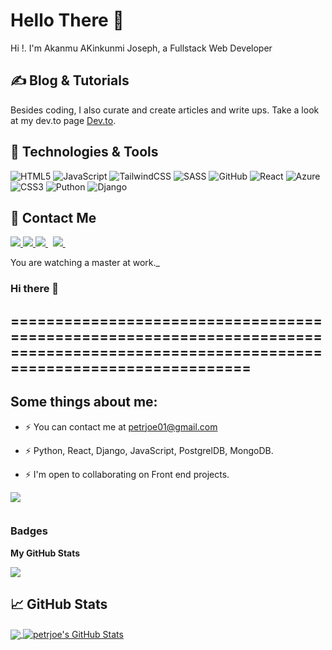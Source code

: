 # Hello There 👋

Hi !. I'm Akanmu AKinkunmi Joseph, a Fullstack Web Developer

## &#x270d; Blog & Tutorials

Besides coding, I also curate and create articles and write ups. Take a look at my dev.to page [Dev.to](https://dev.to/petrjoe).

## 🔧 Technologies & Tools


![HTML5](https://img.shields.io/badge/html5-%23E34F26.svg?style=for-the-badge&logo=html5&logoColor=white)
![JavaScript](https://img.shields.io/badge/javascript-%23323330.svg?style=for-the-badge&logo=javascript&logoColor=%23F7DF1E)
![TailwindCSS](https://img.shields.io/badge/tailwindcss-%2338B2AC.svg?style=for-the-badge&logo=tailwind-css&logoColor=white)
![SASS](https://img.shields.io/badge/SASS-hotpink.svg?style=for-the-badge&logo=SASS&logoColor=white)
![GitHub](https://img.shields.io/badge/github-%23121011.svg?style=for-the-badge&logo=github&logoColor=white)
![React](https://img.shields.io/badge/react-%2320232a.svg?style=for-the-badge&logo=react&logoColor=%2361DAFB)
![Azure](https://img.shields.io/badge/azure-%230072C6.svg?style=for-the-badge&logo=microsoftazure&logoColor=white)
![CSS3](https://img.shields.io/badge/css3-%231572B6.svg?style=for-the-badge&logo=css3&logoColor=white)
![Puthon](https://img.shields.io/badge/css3-%231572B6.svg?style=for-the-badge&logo=python&logoColor=white)
![Django](https://img.shields.io/badge/css3-%231572B6.svg?style=for-the-badge&logo=django&logoColor=white)

## 🤝 Contact Me

<a href="https://api.whatsapp.com/send?phone=2348133643937&text=Hello%20Oluwaseyi,%20I%20got%20your%20contact%20from%20your%20Github%20profile" alt="Connect on Whatsapp"> 
    <img src="https://img.shields.io/badge/WHATSAPP-%2325D366.svg?&style=for-the-badge&logo=whatsapp&logoColor=white" /> 
</a>
<a href="https://twitter.com/_petrjoe" alt="Follow Me on Twitter"> 
    <img src="https://img.shields.io/badge/twitter-%231DA1F2.svg?&style=for-the-badge&logo=twitter&logoColor=white" />
</a>
<a href="https://www.linkedin.com/in/oluwaseyi-mabel-taiwo/" alt="Connect on LinkedIn"> 
  <img src="https://img.shields.io/badge/linkedin-%230077B5.svg?&style=for-the-badge&logo=linkedin&logoColor=white" />
</a>&nbsp;
<a href="mailto:petrjoe01@gmail.com">
  <img src="https://img.shields.io/badge/email me-%23D14836.svg?&style=for-the-badge&logo=gmail&logoColor=white" />
</a>&nbsp;&nbsp;

<!-- links to social media icons -->

<!-- icons with padding -->

[1.1]: http://i.imgur.com/tXSoThF.png (twitter icon with padding)
[2.1]: http://i.imgur.com/0o48UoR.png (github icon with padding)

<!-- icons without padding -->

[1.2]: http://i.imgur.com/wWzX9uB.png (twitter icon without padding)
[2.2]: http://i.imgur.com/9I6NRUm.png (github icon without padding)
[3.2]: https://raw.githubusercontent.com/petrjoe/petrjoe/master/linkedin-3-16.png (LinkedIn icon without padding)


<!-- links to your social media accounts -->

[1]: https://twitter.com/_petrjoe_
[2]: https://github.com/petrjoe
[3]: https://www.linkedin.com/in/akanmu-akinkunmi-joseph/


 You are watching a master at work._

<!-- Resources -->
<!-- Icons: https://simpleicons.org/ -->
<!-- GitHub Stats: https://github.com/anuraghazra/github-readme-stats -->
<!-- Emojis: https://emojipedia.org/emoji/ -->
<!-- HTML Emojis: https://www.fileformat.info/index.htm -->
<!-- Shields: https://shields.io/ -->
<!-- Awesome GitHub Profile README: https://github.com/abhisheknaiidu/awesome-github-profile-readme -->




















### Hi there 👋

<!--
**PetrJoe/petrjoe** is a ✨ _special_ ✨ repository because its `README.md` (this file) appears on your GitHub profile.

Here are some ideas to get you started:

- 🔭 I’m currently working on ...
- 🌱 I’m currently learning ...
- 👯 I’m looking to collaborate on ...
- 🤔 I’m looking for help with ...
- 💬 Ask me about ...
- 📫 How to reach me: ...
- 😄 Pronouns: ...
- ⚡ Fun fact: ...
-->



====================================================================================================================================
-----------------------------


## Some things about me:

<!-- * ⚡ Here's my website ##[coming soon] -->

* ⚡  You can contact me at [petrjoe01@gmail.com](mailto:petrjoe01@gmail.com) 

* ⚡ Python, React, Django, JavaScript, PostgrelDB, MongoDB.

* ⚡ I'm open to collaborating on Front end projects.

<a href="https://www.twitter.com/_petrjoe_" target="_blank" rel="noreferrer"><img
src="https://img.shields.io/twitter/follow/_petrjoe_?logo=twitter&style=for-the-badge&color=0891b2&labelColor=1c1917"
/></a>

<img src="https://komarev.com/ghpvc/?username=petrjoe&style=flat-square&color=blue" alt=""/>

### Badges

<b>My GitHub Stats</b>

<a href="http://www.github.com/petrjoe"><img src="https://github-readme-streak-stats.herokuapp.com/?user=petrjoe&stroke=ffffff&background=1c1917&ring=0891b2&fire=0891b2&currStreakNum=ffffff&currStreakLabel=0891b2&sideNums=ffffff&sideLabels=ffffff&dates=ffffff&hide_border=true" /></a>

## &#x1f4c8; GitHub Stats

<a href="https://github.com/petrjoe/petrjoe">
  <img align="center" src="https://github-readme-stats.vercel.app/api/top-langs/?username=petrjoe&hide=java,html,tex&title_color=ffffff&text_color=c9cacc&icon_color=2bbc8a&bg_color=1d1f21&langs_count=3" />
</a>
<a href="https://github.com/petrjoe/petrjoe">
  <img align="center" src="https://github-readme-stats.vercel.app/api?username=petrjoe&show_icons=true&line_height=27&count_private=true&title_color=ffffff&text_color=c9cacc&icon_color=2bbc8a&bg_color=1d1f21" alt="petrjoe's GitHub Stats" />
</a>


